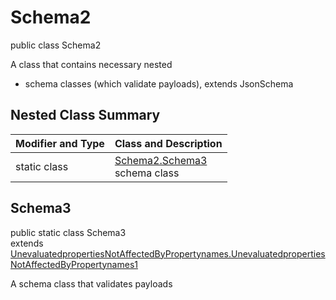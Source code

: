 # Schema2
public class Schema2

A class that contains necessary nested
- schema classes (which validate payloads), extends JsonSchema

## Nested Class Summary
| Modifier and Type | Class and Description |
| ----------------- | ---------------------- |
| static class | [Schema2.Schema3](#schema3)<br> schema class |

## Schema3
public static class Schema3<br>
extends [UnevaluatedpropertiesNotAffectedByPropertynames.UnevaluatedpropertiesNotAffectedByPropertynames1](../../../../../../../../components/schemas/UnevaluatedpropertiesNotAffectedByPropertynames.md#unevaluatedpropertiesnotaffectedbypropertynames1)

A schema class that validates payloads
